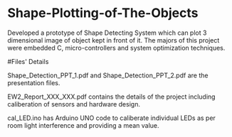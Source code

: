 # Shape-Plotting-of-The-Objects
Developed a prototype of Shape Detecting System which can plot 3 dimensional image of object kept in front of it. The majors of this project were embedded C, micro-controllers and system optimization techniques.

#Files' Details

Shape_Detection_PPT_1.pdf and Shape_Detection_PPT_2.pdf are the presentation files.

EW2_Report_XXX_XXX.pdf contains the details of the project including caliberation of sensors and hardware design.

cal_LED.ino has Arduino UNO code to caliberate individual LEDs as per room light interference and providing a mean value.

